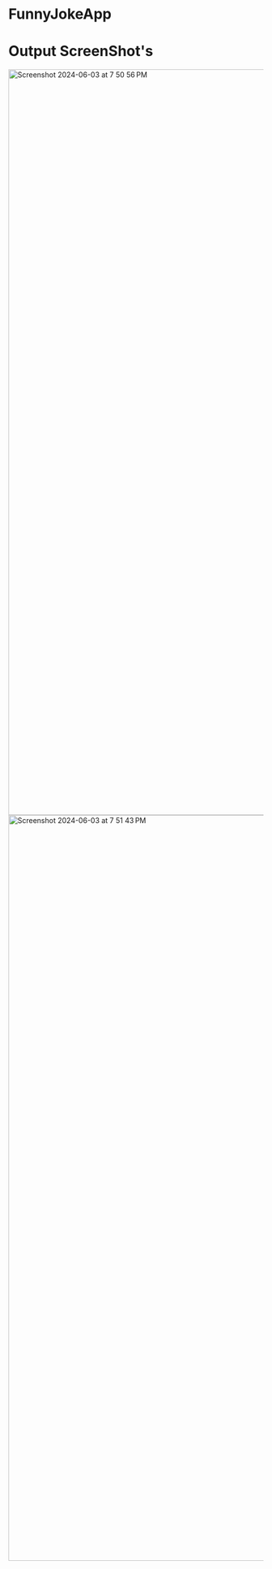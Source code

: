 # FunnyJokeApp


# Output ScreenShot's


<img width="1470" alt="Screenshot 2024-06-03 at 7 50 56 PM" src="https://github.com/sarthidarji128/FunnyJokeApp/assets/142773841/37a88d96-b3dd-4758-bd70-4a483ddf4a98">


<img width="1470" alt="Screenshot 2024-06-03 at 7 51 43 PM" src="https://github.com/sarthidarji128/FunnyJokeApp/assets/142773841/e13370e5-c858-4941-be42-0bac02e28e23">


